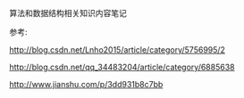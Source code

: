 算法和数据结构相关知识内容笔记

参考:

http://blog.csdn.net/Lnho2015/article/category/5756995/2

http://blog.csdn.net/qq_34483204/article/category/6885638

http://www.jianshu.com/p/3dd931b8c7bb
